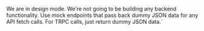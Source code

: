 We are in design mode. We're not going to be building any backend functionality. Use mock endpoints that pass back dummy JSON data for any API fetch calls. For TRPC calls, just return dummy JSON data.`